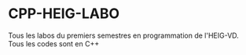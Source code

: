 # CPP-HEIG-LABO
Tous les labos du premiers semestres en programmation de l'HEIG-VD. Tous les codes sont en C++
